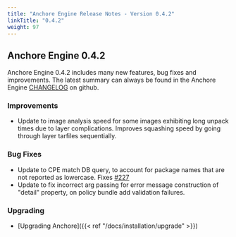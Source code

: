 ```yaml
---
title: "Anchore Engine Release Notes - Version 0.4.2"
linkTitle: "0.4.2"
weight: 97
---
```


## Anchore Engine 0.4.2

Anchore Engine 0.4.2 includes many new features, bug fixes and improvements.  The latest summary can always be found in the Anchore Engine [CHANGELOG](https://github.com/anchore/anchore-engine/blob/master/CHANGELOG.md) on github.

### Improvements

+ Update to image analysis speed for some images exhibiting long unpack times due to layer complications. Improves squashing speed by going through layer tarfiles sequentially.

### Bug Fixes

+ Update to CPE match DB query, to account for package names that are not reported as lowercase.  Fixes [#227](https://github.com/anchore/anchore-engine/issues/227)
+ Update to fix incorrect arg passing for error message construction of "detail" property, on policy bundle add validation failures.

### Upgrading

* [Upgrading Anchore]({{< ref "/docs/installation/upgrade" >}})
